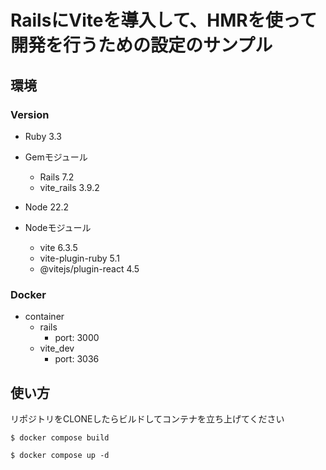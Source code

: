 # RailsにViteを導入して、HMRを使って開発を行うための設定のサンプル

## 環境

### Version

* Ruby  3.3

* Gemモジュール
  * Rails 7.2
  * vite_rails 3.9.2

* Node 22.2

* Nodeモジュール
  * vite 6.3.5
  * vite-plugin-ruby 5.1
  * @vitejs/plugin-react 4.5

### Docker

* container
  * rails
    * port: 3000
  * vite_dev
    * port: 3036

## 使い方

リポジトリをCLONEしたらビルドしてコンテナを立ち上げてください

```
$ docker compose build

$ docker compose up -d

```
